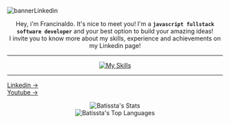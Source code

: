 ![bannerLinkedin](https://github.com/user-attachments/assets/97f7f17d-865e-4088-8613-2e1ee499bf0e)

<div align=center>


Hey, i'm Francinaldo. It's nice to meet you! I'm a **`javascript fullstack software developer`** and your best option to build your amazing ideas!<br>
I invite you to know more about my skills, experience and achievements on my Linkedin page!

---
  
[![My Skills](https://skillicons.dev/icons?i=nextjs,react,tailwind,ts,graphql,nodejs,express,docker,postgres,mysql,mongodb,aws,git,github,gitlab,swagger,jmeter)](https://skillicons.dev)

---

</div>


[Linkedin ->](https://www.linkedin.com/in/francinaldobatista)<br>
[Youtube ->](https://youtube.com/@Francinaldob)<br>

<div align=center>

![Batissta's Stats](https://github-readme-stats.vercel.app/api?username=Batissta&theme=vue-dark&show_icons=true&hide_border=true&count_private=true)<br>
![Batissta's Top Languages](https://github-readme-stats.vercel.app/api/top-langs/?username=Batissta&theme=vue-dark&show_icons=true&hide_border=true&layout=compact)

</div>

